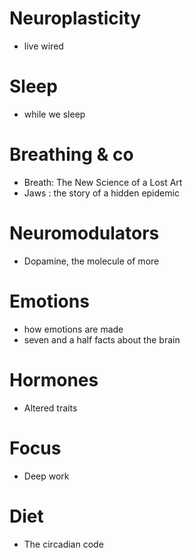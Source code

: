 # Neuroplasticity
- live wired

# Sleep
- while we sleep
# Breathing & co
- Breath: The New Science of a Lost Art
- Jaws : the story of a hidden epidemic

# Neuromodulators
- Dopamine, the molecule of more

# Emotions
- how emotions are made
- seven and a half facts about the brain

# Hormones
- Altered traits
# Focus
- Deep work

# Diet
- The circadian code